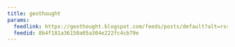 ```yaml
---
title: geothought
params:
  feedlink: https://geothought.blogspot.com/feeds/posts/default?alt=rss
  feedid: 8b4f181a36150a05a304e222fc4cb79e
---
```

